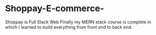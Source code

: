 # Shoppay-E-commerce-
Shoppay is Full Stack Web Finally my MERN stack course is complete in which I learned to build everything from front end to back end.
